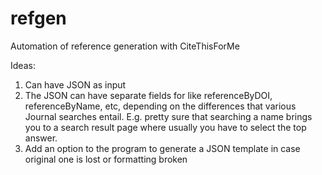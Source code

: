 # refgen
Automation of reference generation with CiteThisForMe

Ideas: 

1. Can have JSON as input
2. The JSON can have separate fields for like referenceByDOI, referenceByName, etc, depending on the differences that various Journal searches entail. E.g. pretty sure that searching a name brings you to a search result page where usually you have to select the top answer.
3. Add an option to the program to generate a JSON template in case original one is lost or formatting broken
